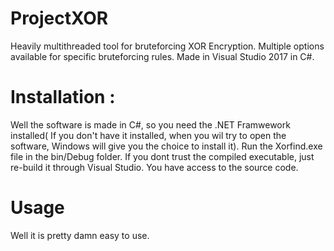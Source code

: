 # ProjectXOR
Heavily multithreaded tool for bruteforcing XOR Encryption. Multiple options available for specific bruteforcing rules. Made in Visual Studio 2017 in C#.

# Installation :

Well the software is made in C#, so you need the .NET Framwework installed( If you don't have it installed, when you wil try to open the software, Windows will give you the choice to install it). Run the Xorfind.exe file in the bin/Debug folder. If you dont trust the compiled executable, just re-build it through Visual Studio. You have access to the source code.

# Usage

Well it is pretty damn easy to use.
